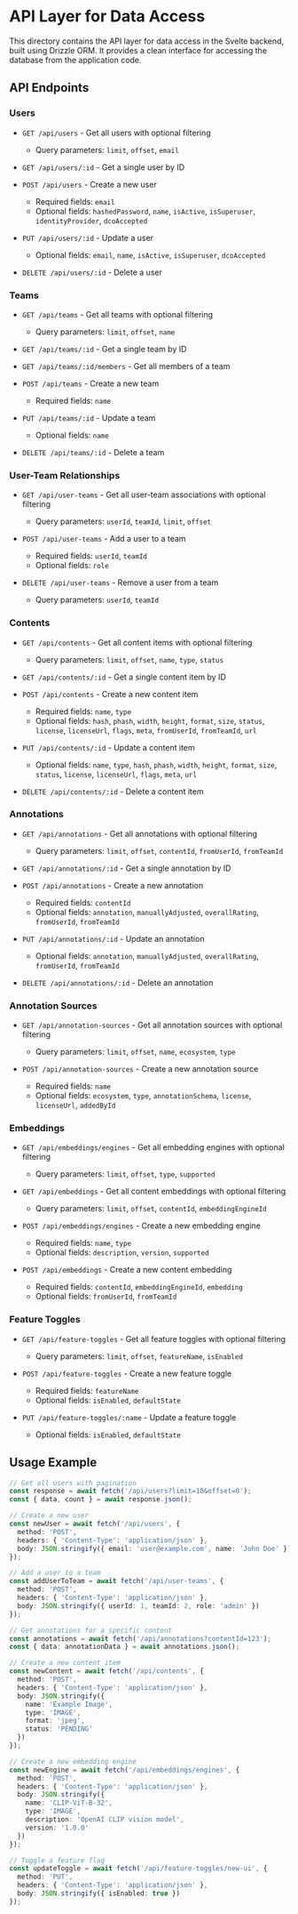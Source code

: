 # API Layer for Data Access

This directory contains the API layer for data access in the Svelte backend, built using Drizzle ORM. It provides a clean interface for accessing the database from the application code.

## API Endpoints

### Users

- `GET /api/users` - Get all users with optional filtering
  - Query parameters: `limit`, `offset`, `email`

- `GET /api/users/:id` - Get a single user by ID

- `POST /api/users` - Create a new user
  - Required fields: `email`
  - Optional fields: `hashedPassword`, `name`, `isActive`, `isSuperuser`, `identityProvider`, `dcoAccepted`

- `PUT /api/users/:id` - Update a user
  - Optional fields: `email`, `name`, `isActive`, `isSuperuser`, `dcoAccepted`

- `DELETE /api/users/:id` - Delete a user

### Teams

- `GET /api/teams` - Get all teams with optional filtering
  - Query parameters: `limit`, `offset`, `name`

- `GET /api/teams/:id` - Get a single team by ID

- `GET /api/teams/:id/members` - Get all members of a team

- `POST /api/teams` - Create a new team
  - Required fields: `name`

- `PUT /api/teams/:id` - Update a team
  - Optional fields: `name`

- `DELETE /api/teams/:id` - Delete a team

### User-Team Relationships

- `GET /api/user-teams` - Get all user-team associations with optional filtering
  - Query parameters: `userId`, `teamId`, `limit`, `offset`

- `POST /api/user-teams` - Add a user to a team
  - Required fields: `userId`, `teamId`
  - Optional fields: `role`

- `DELETE /api/user-teams` - Remove a user from a team
  - Query parameters: `userId`, `teamId`

### Contents

- `GET /api/contents` - Get all content items with optional filtering
  - Query parameters: `limit`, `offset`, `name`, `type`, `status`

- `GET /api/contents/:id` - Get a single content item by ID

- `POST /api/contents` - Create a new content item
  - Required fields: `name`, `type`
  - Optional fields: `hash`, `phash`, `width`, `height`, `format`, `size`, `status`, `license`, `licenseUrl`, `flags`, `meta`, `fromUserId`, `fromTeamId`, `url`

- `PUT /api/contents/:id` - Update a content item
  - Optional fields: `name`, `type`, `hash`, `phash`, `width`, `height`, `format`, `size`, `status`, `license`, `licenseUrl`, `flags`, `meta`, `url`

- `DELETE /api/contents/:id` - Delete a content item

### Annotations

- `GET /api/annotations` - Get all annotations with optional filtering
  - Query parameters: `limit`, `offset`, `contentId`, `fromUserId`, `fromTeamId`

- `GET /api/annotations/:id` - Get a single annotation by ID

- `POST /api/annotations` - Create a new annotation
  - Required fields: `contentId`
  - Optional fields: `annotation`, `manuallyAdjusted`, `overallRating`, `fromUserId`, `fromTeamId`

- `PUT /api/annotations/:id` - Update an annotation
  - Optional fields: `annotation`, `manuallyAdjusted`, `overallRating`, `fromUserId`, `fromTeamId`

- `DELETE /api/annotations/:id` - Delete an annotation

### Annotation Sources

- `GET /api/annotation-sources` - Get all annotation sources with optional filtering
  - Query parameters: `limit`, `offset`, `name`, `ecosystem`, `type`

- `POST /api/annotation-sources` - Create a new annotation source
  - Required fields: `name`
  - Optional fields: `ecosystem`, `type`, `annotationSchema`, `license`, `licenseUrl`, `addedById`

### Embeddings

- `GET /api/embeddings/engines` - Get all embedding engines with optional filtering
  - Query parameters: `limit`, `offset`, `type`, `supported`

- `GET /api/embeddings` - Get all content embeddings with optional filtering
  - Query parameters: `limit`, `offset`, `contentId`, `embeddingEngineId`

- `POST /api/embeddings/engines` - Create a new embedding engine
  - Required fields: `name`, `type`
  - Optional fields: `description`, `version`, `supported`

- `POST /api/embeddings` - Create a new content embedding
  - Required fields: `contentId`, `embeddingEngineId`, `embedding`
  - Optional fields: `fromUserId`, `fromTeamId`

### Feature Toggles

- `GET /api/feature-toggles` - Get all feature toggles with optional filtering
  - Query parameters: `limit`, `offset`, `featureName`, `isEnabled`

- `POST /api/feature-toggles` - Create a new feature toggle
  - Required fields: `featureName`
  - Optional fields: `isEnabled`, `defaultState`

- `PUT /api/feature-toggles/:name` - Update a feature toggle
  - Optional fields: `isEnabled`, `defaultState`

## Usage Example

```typescript
// Get all users with pagination
const response = await fetch('/api/users?limit=10&offset=0');
const { data, count } = await response.json();

// Create a new user
const newUser = await fetch('/api/users', {
  method: 'POST',
  headers: { 'Content-Type': 'application/json' },
  body: JSON.stringify({ email: 'user@example.com', name: 'John Doe' })
});

// Add a user to a team
const addUserToTeam = await fetch('/api/user-teams', {
  method: 'POST',
  headers: { 'Content-Type': 'application/json' },
  body: JSON.stringify({ userId: 1, teamId: 2, role: 'admin' })
});

// Get annotations for a specific content
const annotations = await fetch('/api/annotations?contentId=123');
const { data: annotationData } = await annotations.json();

// Create a new content item
const newContent = await fetch('/api/contents', {
  method: 'POST',
  headers: { 'Content-Type': 'application/json' },
  body: JSON.stringify({
    name: 'Example Image',
    type: 'IMAGE',
    format: 'jpeg',
    status: 'PENDING'
  })
});

// Create a new embedding engine
const newEngine = await fetch('/api/embeddings/engines', {
  method: 'POST',
  headers: { 'Content-Type': 'application/json' },
  body: JSON.stringify({
    name: 'CLIP-ViT-B-32',
    type: 'IMAGE',
    description: 'OpenAI CLIP vision model',
    version: '1.0.0'
  })
});

// Toggle a feature flag
const updateToggle = await fetch('/api/feature-toggles/new-ui', {
  method: 'PUT',
  headers: { 'Content-Type': 'application/json' },
  body: JSON.stringify({ isEnabled: true })
});
```
